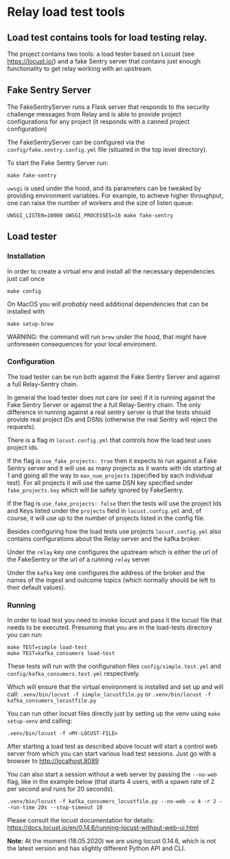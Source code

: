 # Relay load test tools

## Load test contains tools for load testing relay.

The project contains two tools: a load tester based on Locust (see https://locust.io/) and a
fake Sentry server that contains just enough functionality to get relay working with an upstream.

## Fake Sentry Server

The FakeSentryServer runs a Flask server that responds to the security challenge messages from Relay and
is able to provide project configurations for any project (it responds with a canned project configuration)

The FakeSentryServer can be configured via the `config/fake.sentry.config.yml` file (situated in the top level directory).

To start the Fake Sentry Server run:

    make fake-sentry

`uwsgi` is used under the hood, and its parameters can be tweaked by providing environment variables.
For example, to achieve higher throughput, one can raise the number of workers and the size of listen queue:

    UWSGI_LISTEN=10000 UWSGI_PROCESSES=16 make fake-sentry

## Load tester

### Installation

In order to create a virtual env and install all the necessary dependencies just call once

    make config

On MacOS you will _probably_ need additional dependencies that can be installed with

    make setup-brew

WARNING: the command will run `brew` under the hood, that might have unforeseen consequences for your
local enviroment.

### Configuration

The load tester can be run both against the Fake Sentry Server and against a full Relay-Sentry chain.

In general the load tester does not care (or see) if it is running against the Fake Sentry Server or against
the a full Relay-Sentry chain. The only difference in running against a real sentry server is that the tests
should provide real project IDs and DSNs (otherwise the real Sentry will reject the requests).

There is a flag in `locust.config.yml` that controls how the load test uses project ids.

If the flag is `use_fake_projects: true` then it expects to run against a Fake Sentry server and it will use as
many projects as it wants with ids starting at 1 and going all the way to `max_num_projects` (specified by
each individual test). For all projects it will use the same DSN key specified under `fake_projects.key` which
will be safely ignored by FakeSentry.

If the flag is `use_fake_projects: false` then the tests will use the project Ids and Keys listed under
the `projects` field in `locust.config.yml` and, of course, it will use up to the number of projects listed in
the config file.

Besides configuring how the load tests use projects `locust.config.yml` also contains configurations about the
Relay server and the kafka broker.

Under the `relay` key one configures the upstream which is either the url of the FakeSentry or the url of a running
`relay` server

Under the `kafka` key one configures the address of the broker and the names of the ingest and outcome topics (which
normally should be left to their default values).

### Running

In order to load test you need to invoke locust and pass it the locust file that needs to be executed.
Presuming that you are in the load-tests directory you can run:

    make TEST=simple load-test
    make TEST=kafka_consumers load-test

These tests will run with the configuration files `config/simple.test.yml` and `config/kafka_consumers.test.yml` respectively.

Which will ensure that the virtual environment is installed and set up and will call:
`.venv/bin/locust -f simple_locustfile.py`
or
`.venv/bin/locust -f kafka_consumers_locustfile.py`

You can run other locust files directly just by setting up the venv using `make setup-venv` and calling:

    .venv/bin/locust -f <MY-LOCUST-FILE>

After starting a load test as described above locust will start a control web server from which
you can start various load test sessions. Just go with a browser to http://localhost.8089

You can also start a session without a web server by passing the `--no-web` flag, like in the
example below (that starts 4 users, with a spawn rate of 2 per second and runs for 20 seconds).

    .venv/bin/locust -f kafka_consumers_locustfile.py --no-web -u 4 -r 2 --run-time 20s --stop-timeout 10

Please consult the locust documentation for details: https://docs.locust.io/en/0.14.6/running-locust-without-web-ui.html

**Note:** At the moment (18.05.2020) we are using locust 0.14.6, which is not the latest version and has slightly different Python API and CLI.
